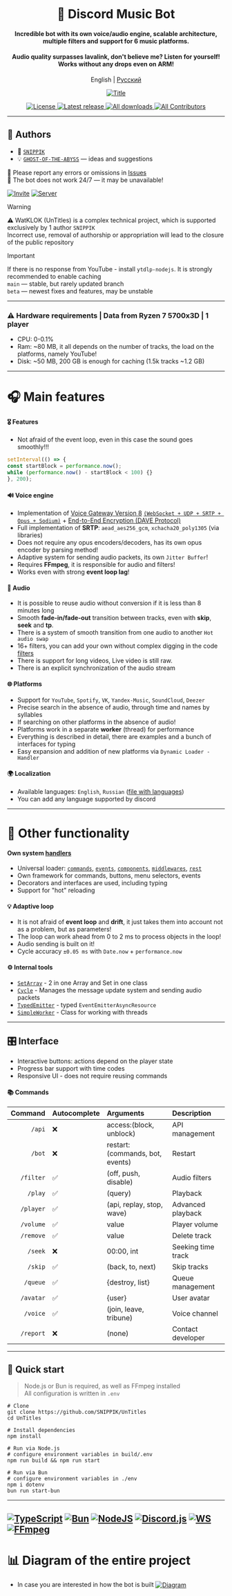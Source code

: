 <div align="center">
  <h1>🌟 Discord Music Bot</h1>

<h4>Incredible bot with its own voice/audio engine, scalable architecture, multiple filters and support for 6 music platforms.</h4>
<h4>Audio quality surpasses lavalink, don't believe me? Listen for yourself! Works without any drops even on ARM!</h4>

  <p>
    English
    |
    <a href="./README_RU.md">
      Русский
    </a>
  </p>

  <p>
    <a href="">
      <img src=".github/images/woman.png" alt="Title" />
    </a>
  </p>

<p>
    <a href="LICENSE.md">
      <img src="https://img.shields.io/badge/License-BSD3-green?style=for-the-badge" alt="License" />
    </a>
    <a href="https://github.com/SNIPPIK/Untitles/releases/latest">
      <img src="https://img.shields.io/github/v/release/SNIPPIK/Untitles?logo=git&style=for-the-badge&include_prereleases&label=Release" alt="Latest release" />
    </a>
    <a href="https://github.com/SNIPPIK/Untitles/releases">
      <img src="https://img.shields.io/github/downloads/SNIPPIK/Untitles/total?logo=github&style=for-the-badge&label=Downloads" alt="All downloads" />
    </a>
    <a href="https://github.com/SNIPPIK/Untitles/graphs/contributors">
      <img src="https://img.shields.io/github/contributors/SNIPPIK/Untitles.svg?logo=github&style=for-the-badge&label=Contributors" alt="All Contributors" />
    </a>
  </p>
</div>

---

## 👥 Authors

- 👤 [`SNIPPIK`](https://github.com/SNIPPIK)
- 💡 [`GHOST-OF-THE-ABYSS`](https://github.com/GHOST-OF-THE-ABYSS) — ideas and suggestions

📢 Please report any errors or omissions in [Issues](https://github.com/SNIPPIK/UnTitles/issues)  
🚫 The bot does not work 24/7 — it may be unavailable!

[![Invite](https://img.shields.io/badge/Add%20the%20bot-%235865F2.svg?style=for-the-badge&logo=discord&logoColor=white)](https://discord.com/oauth2/authorize?client_id=623170593268957214)
[![Server](https://img.shields.io/badge/Support%20Server-%235865F2.svg?style=for-the-badge&logo=discord&logoColor=white)](https://discord.gg/qMf2Sv3)

> [!WARNING]
> ⚠️ WatKLOK (UnTitles) is a complex technical project, which is supported exclusively by 1 author `SNIPPIK`  
> Incorrect use, removal of authorship or appropriation will lead to the closure of the public repository

> [!IMPORTANT]
> If there is no response from YouTube - install `ytdlp-nodejs`. It is strongly recommended to enable caching  
> `main` — stable, but rarely updated branch  
> `beta` — newest fixes and features, may be unstable

---

### ⚠️ Hardware requirements | Data from Ryzen 7 5700x3D | 1 player
- CPU: 0-0.1%
- Ram: ~80 MB, it all depends on the number of tracks, the load on the platforms, namely YouTube!
- Disk: ~50 MB, 200 GB is enough for caching (1.5k tracks ~1.2 GB)

---

# 🎧 Main features
#### 🎖️ Features
- Not afraid of the event loop, even in this case the sound goes smoothly!!!
```ts
setInterval(() => {
const startBlock = performance.now();
while (performance.now() - startBlock < 100) {}
}, 200);
```
#### 🔊 Voice engine
- Implementation of [Voice Gateway Version 8](https://discord.com/developers/docs/topics/voice-connections) [`(WebSocket + UDP + SRTP + Opus + Sodium)`](src/core/voice) + [End-to-End Encryption (DAVE Protocol)](https://discord.com/developers/docs/topics/voice-connections#endtoend-encryption-dave-protocol)
- Full implementation of **SRTP**: `aead_aes256_gcm`, `xchacha20_poly1305` (via libraries)
- Does not require any opus encoders/decoders, has its own opus encoder by parsing method!
- Adaptive system for sending audio packets, its own `Jitter Buffer`!
- Requires **FFmpeg**, it is responsible for audio and filters!
- Works even with strong **event loop lag**!
#### 🎵 Audio
- It is possible to reuse audio without conversion if it is less than 8 minutes long
- Smooth **fade-in/fade-out** transition between tracks, even with **skip**, **seek** and **tp**.
- There is a system of smooth transition from one audio to another `Hot audio swap`
- 16+ filters, you can add your own without complex digging in the code [filters](src/core/player/filters.json)
- There is support for long videos, Live video is still raw.
- There is an explicit synchronization of the audio stream
#### 🌐 Platforms
- Support for `YouTube`, `Spotify`, `VK`, `Yandex-Music`, `SoundCloud`, `Deezer`
- Precise search in the absence of audio, through time and names by syllables
- If searching on other platforms in the absence of audio!
- Platforms work in a separate **worker** (thread) for performance
- Everything is described in detail, there are examples and a bunch of interfaces for typing
- Easy expansion and addition of new platforms via `Dynamic Loader - Handler`
#### 🌍 Localization
- Available languages: `English`, `Russian` ([file with languages](src/structures/locale/languages.json))
- You can add any language supported by discord

---

# 🔩 Other functionality
#### Own system [handlers](src/handlers)
- Universal loader: [`commands`](src/handlers/commands), [`events`](src/handlers/events), [`components`](src/handlers/components), [`middlewares`](src/handlers/middlewares), [`rest`](src/handlers/rest)
- Own framework for commands, buttons, menu selectors, events
- Decorators and interfaces are used, including typing
- Support for "hot" reloading

#### 💡 Adaptive loop
- It is not afraid of **event loop** and **drift**, it just takes them into account not as a problem, but as parameters!
- The loop can work ahead from 0 to 2 ms to process objects in the loop!
- Audio sending is built on it!
- Cycle accuracy `±0.05 ms` with `Date.now` + `performance.now`

#### ⚙️ Internal tools
- [`SetArray`](src/structures/tools/SetArray.ts) - 2 in one Array and Set in one class
- [`Cycle`](src/structures/tools/Cycle.ts) - Manages the message update system and sending audio packets
- [`TypedEmitter`](src/structures/tools/TypedEmitter.ts) - typed `EventEmitterAsyncResource`
- [`SimpleWorker`](src/structures/tools/SimpleWorker.ts) - Class for working with threads

---

## 🎛 Interface
- Interactive buttons: actions depend on the player state
- Progress bar support with time codes
- Responsive UI - does not require reusing commands

#### 📚 Commands
|   Command | Autocomplete | Arguments                       | Description        |
|----------:|:-------------|:--------------------------------|:-------------------|
|    `/api` | ❌            | access:(block, unblock)         | API management     |
|    `/bot` | ❌            | restart:(commands, bot, events) | Restart            |
| `/filter` | ✅            | (off, push, disable)            | Audio filters      |
|   `/play` | ✅            | (query)                         | Playback           |
| `/player` | ✅            | (api, replay, stop, wave)       | Advanced playback  |
| `/volume` | ✅            | value                           | Player volume      |
| `/remove` | ✅            | value                           | Delete track       |
|   `/seek` | ❌            | 00:00, int                      | Seeking time track |
|   `/skip` | ✅            | (back, to, next)                | Skip tracks        |
|  `/queue` | ✅            | {destroy, list}                 | Queue management   |
| `/avatar` | ✅            | {user}                          | User avatar        |
|  `/voice` | ✅            | (join, leave, tribune)          | Voice channel      |
| `/report` | ❌            | (none)                          | Contact developer  |

---
## 🚀 Quick start
> Node.js or Bun is required, as well as FFmpeg installed  
> All configuration is written in `.env`
```shell
# Clone
git clone https://github.com/SNIPPIK/UnTitles
cd UnTitles

# Install dependencies
npm install

# Run via Node.js
# configure environment variables in build/.env
npm run build && npm run start

# Run via Bun
# configure environment variables in ./env
npm i dotenv
bun run start-bun
```

---
[![TypeScript](https://img.shields.io/badge/typescript-5.9.2-%23007ACC.svg?style=for-the-badge&logo=typescript&logoColor=white)](https://www.typescriptlang.org/)
[![Bun](https://img.shields.io/badge/bun-1.2.15-6DA55F?style=for-the-badge&logo=bun&logoColor=white&color=white)](https://bun.com/)
[![NodeJS](https://img.shields.io/badge/node.js-23.0.0-6DA55F?style=for-the-badge&logo=node.js&logoColor=white)](https://nodejs.org/en)
[![Discord.js](https://img.shields.io/badge/discord.js-14.22-%23CB3837.svg?style=for-the-badge&logo=discord.js&logoColor=white&color=purple)](https://discord.js.org/)
[![WS](https://img.shields.io/badge/ws-8.18.3-%23CB3837.svg?style=for-the-badge&logo=socket&logoColor=white)](https://www.npmjs.com/package/ws)
[![FFmpeg](https://img.shields.io/badge/FFmpeg-7.*.*-%23CB3837.svg?style=for-the-badge&logo=ffmpeg&logoColor=white&color)](https://ffmpeg.org/)
---

# 📊 Diagram of the entire project
- In case you are interested in how the bot is built
[<img align="center" alt="Diagram" width="" src=".github/images/src.png" />](.github/images/src.png)